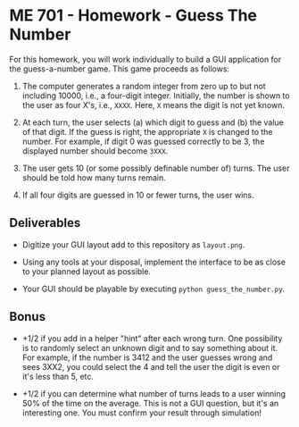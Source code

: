 # ME 701 - Homework - Guess The Number

For this homework, you will work individually to build 
a GUI application for the guess-a-number game.  This
game proceeds as follows:

  1. The computer generates a random integer from zero up to 
     but not including 10000, i.e., a four-digit integer.
     Initially, the number is shown to the user as four X's, 
     i.e., `XXXX`.  Here, `X` means the digit is not yet known.

  2. At each turn, the user selects (a) which digit to guess and 
     (b) the value of that digit.  If the guess is right, 
    the appropriate `X` is changed to the number.  For example, 
    if digit 0 was guessed correctly to be 3, the 
    displayed number should become `3XXX`.

  3. The user gets 10 (or some possibly definable number of) turns.  The user
     should be told how many turns remain.  

  4.  If all four digits are guessed in 10 or fewer turns,
     the user wins.


## Deliverables

  - Digitize your GUI layout add to this repository as `layout.png`.

  - Using any tools at your disposal, implement the interface to be as close 
    to your planned layout as possible.

  - Your GUI should be playable by executing `python guess_the_number.py`.

## Bonus

  - +1/2 if you add in a helper "hint" after each wrong turn.   One
    possibility is to randomly select an unknown digit and to say something
    about it.  For example, if the number is 3412 and the user guesses wrong
    and sees 3XX2, you could select the 4 and tell the user the digit is
    even or it's less than 5, etc. 

  - +1/2 if you can determine what number of turns leads to a user winning
    50% of the time on the average.  This is not a GUI question, but it's 
    an interesting one.  You must confirm your result through simulation!
